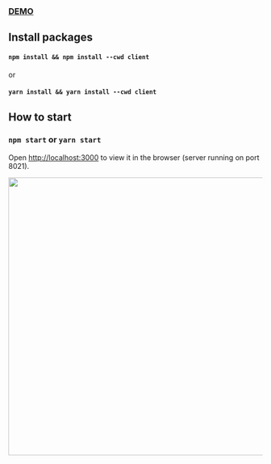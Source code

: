 ### <a href="https://3cay.hiepnguyen.site/">DEMO</a>

## Install packages
#### `npm install && npm install --cwd client` 
or
####  `yarn install && yarn install --cwd client`

## How to start
### `npm start` or `yarn start`
Open [http://localhost:3000](http://localhost:3000) to view it in the browser (server running on port 8021).

<p align="center">
  <img width="550" src="https://i.ibb.co/GTW7g6S/Screenshot-20220227-201733.png"/>
</p>